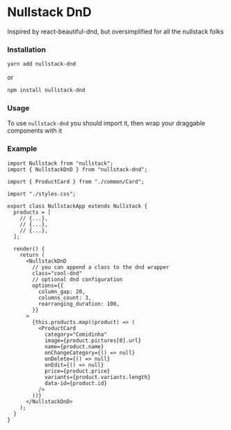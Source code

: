 # Nullstack DnD

Inspired by react-beautiful-dnd, but oversimplified for all the nullstack folks

### Installation

```bash
yarn add nullstack-dnd
```

or

```bash
npm install nullstack-dnd
```

### Usage

To use `nullstack-dnd` you should import it, then wrap your draggable components with it

### Example

```tsx
import Nullstack from "nullstack";
import { NullstackDnD } from "nullstack-dnd";

import { ProductCard } from "./common/Card";

import "./styles.css";

export class NullstackApp extends Nullstack {
  products = [
    // {...},
    // {...},
    // {...},
  ];

  render() {
    return (
      <NullstackDnD
        // you can append a class to the dnd wrapper
        class="cool-dnd"
        // optional dnd configuration
        options={{
          column_gap: 20,
          columns_count: 3,
          rearranging_duration: 100,
        }}
      >
        {this.products.map((product) => (
          <ProductCard
            category="Comidinha"
            image={product.pictures[0].url}
            name={product.name}
            onChangeCategory={() => null}
            onDelete={() => null}
            onEdit={() => null}
            price={product.price}
            variants={product.variants.length}
            data-id={product.id}
          />
        ))}
      </NullstackDnD>
    );
  }
}
```
